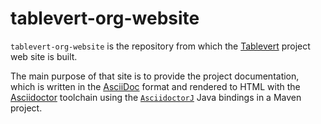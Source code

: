 [Tablevert]: http://www.tablevert.org "tablevert.org"
[AsciiDoc]: http://www.asciidoc.org "AsciiDoc"
[Asciidoctor]: https://asciidoctor.org/ "Asciidoctor"
[`AsciidoctorJ`]: https://github.com/asciidoctor/asciidoctorj "AsciidoctorJ"

# tablevert-org-website

`tablevert-org-website` is the repository from which the [Tablevert] project web site is built. 

The main purpose of that site is to provide the project documentation, which is written in the [AsciiDoc] format and rendered to HTML with the [Asciidoctor] toolchain using the [`AsciidoctorJ`] Java bindings in a Maven project.
